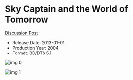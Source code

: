 # Sky Captain and the World of Tomorrow

[Discussion Post](https://www.avsforum.com/threads/bass-eq-for-filtered-movies.2995212/post-57518214)

* Release Date: 2013-01-01
* Production Year: 2004
* Format: BD/DTS 5.1

![img 0](https://i.imgur.com/RLqHpdn.jpg)

![img 1](https://i.imgur.com/1O2STHg.jpg)

